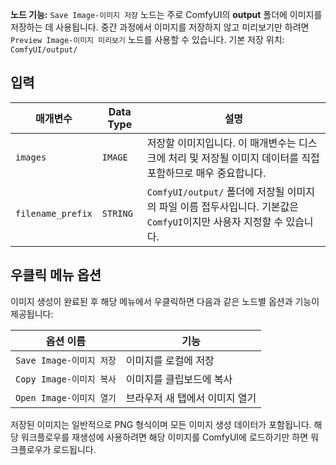 
**노드 기능:** `Save Image-이미지 저장` 노드는 주로 ComfyUI의 **output** 폴더에 이미지를 저장하는 데 사용됩니다. 중간 과정에서 이미지를 저장하지 않고 미리보기만 하려면 `Preview Image-이미지 미리보기` 노드를 사용할 수 있습니다.
기본 저장 위치: `ComfyUI/output/`

## 입력

| 매개변수 | Data Type | 설명 |
|----------|-------------|-------------|
| `images` | `IMAGE` | 저장할 이미지입니다. 이 매개변수는 디스크에 처리 및 저장될 이미지 데이터를 직접 포함하므로 매우 중요합니다. |
| `filename_prefix` | `STRING` | `ComfyUI/output/` 폴더에 저장될 이미지의 파일 이름 접두사입니다. 기본값은 `ComfyUI`이지만 사용자 지정할 수 있습니다. |

## 우클릭 메뉴 옵션

이미지 생성이 완료된 후 해당 메뉴에서 우클릭하면 다음과 같은 노드별 옵션과 기능이 제공됩니다:

| 옵션 이름 | 기능 |
|-----------|------|
| `Save Image-이미지 저장` | 이미지를 로컬에 저장 |
| `Copy Image-이미지 복사` | 이미지를 클립보드에 복사 |
| `Open Image-이미지 열기` | 브라우저 새 탭에서 이미지 열기 |

저장된 이미지는 일반적으로 PNG 형식이며 모든 이미지 생성 데이터가 포함됩니다. 해당 워크플로우를 재생성에 사용하려면 해당 이미지를 ComfyUI에 로드하기만 하면 워크플로우가 로드됩니다.
